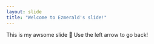 ```yaml
---
layout: slide
title: "Welcome to Ezmerald's slide!"
---
```


This is my awsome slide :tada:
Use the left arrow to go back!
